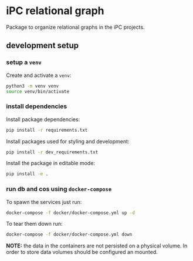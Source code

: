 # iPC relational graph

Package to organize relational graphs in the iPC projects.

## development setup

### setup a `venv`

Create and activate a `venv`:

```sh
python3 -m venv venv
source venv/bin/activate
```

### install dependencies

Install package dependencies:

```sh
pip install -r requirements.txt
```

Install packages used for styling and development:

```sh
pip install -r dev_requirements.txt
```

Install the package in editable mode:

```sh
pip install -e .
```

### run db and cos using `docker-compose`

To spawn the services just run:

```sh
docker-compose -f docker/docker-compose.yml up -d
```

To tear them down run:

```sh
docker-compose -f docker/docker-compose.yml down
```

**NOTE:** the data in the containers are not persisted on a physical volume. In order to store data volumes should be configured an mounted.